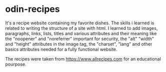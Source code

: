 # odin-recipes
It's a recipe website containing my favorite dishes.
The skills i learned is related to writing the structure of a site with html.
I learned to add images, paragraphs, links, lists, titles and various attributes and their meaning like the "noopener" and "noreferrer" important for security, the "alt" "width" and "height" attributes in the image tag, the "charset", "lang" and other basics attributes needed for a fully functional website.

The recipes were taken from https://www.allrecipes.com for an educational pourpose.
